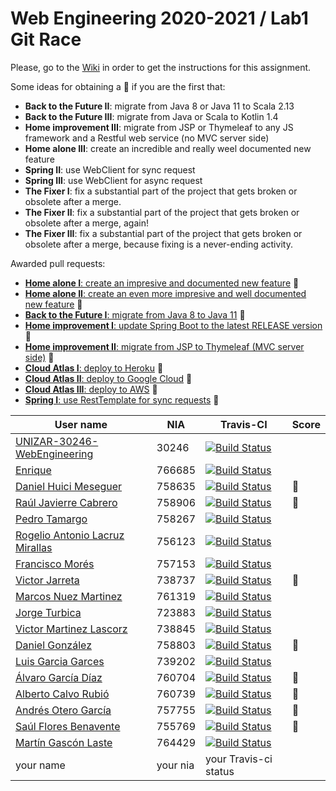 # Web Engineering 2020-2021 / Lab1 Git Race

Please, go to the [Wiki](https://github.com/UNIZAR-30246-WebEngineering/lab1-git-race/wiki) in order to get the instructions for this assignment.

Some ideas for obtaining a :gift: if you are the first that:

- **Back to the Future II**: migrate from Java 8 or Java 11 to Scala 2.13
- **Back to the Future III**: migrate from Java or Scala to Kotlin 1.4
- **Home improvement III**: migrate from JSP or Thymeleaf to any JS framework and a Restful web service (no MVC server side)
- **Home alone III**: create an incredible and really weel documented new feature
- **Spring II**: use WebClient for sync request
- **Spring III**: use WebClient for async request
- **The Fixer I**: fix a substantial part of the project that gets broken or obsolete after a merge.
- **The Fixer II**: fix a substantial part of the project that gets broken or obsolete after a merge, again!
- **The Fixer III**: fix a substantial part of the project that gets broken or obsolete after a merge, because fixing is a never-ending activity.

Awarded pull requests:

- [**Home alone I**: create an impresive and documented new feature](https://github.com/UNIZAR-30246-WebEngineering/lab1-git-race/pull/2) :gift:
- [**Home alone II**: create an even more impresive and well documented new feature](https://github.com/UNIZAR-30246-WebEngineering/lab1-git-race/pull/17) :gift:
- [**Back to the Future I**: migrate from Java 8 to Java 11](https://github.com/UNIZAR-30246-WebEngineering/lab1-git-race/pull/3) :gift:
- [**Home improvement I**: update Spring Boot to the latest RELEASE version](https://github.com/UNIZAR-30246-WebEngineering/lab1-git-race/pull/3) :gift:
- [**Home improvement II**: migrate from JSP to Thymeleaf (MVC server side)](https://github.com/UNIZAR-30246-WebEngineering/lab1-git-race/pull/12) :gift:
- [**Cloud Atlas I**: deploy to Heroku](https://github.com/UNIZAR-30246-WebEngineering/lab1-git-race/pull/7) :gift:
- [**Cloud Atlas II**: deploy to Google Cloud](https://github.com/UNIZAR-30246-WebEngineering/lab1-git-race/pull/15) :gift:
- [**Cloud Atlas III**: deploy to AWS](https://github.com/UNIZAR-30246-WebEngineering/lab1-git-race/pull/16) :gift:
- [**Spring I**: use RestTemplate for sync requests](https://github.com/UNIZAR-30246-WebEngineering/lab1-git-race/pull/13) :gift:

User name | NIA | Travis-CI|Score
----------|-----|----------|-----
[UNIZAR-30246-WebEngineering](https://github.com/UNIZAR-30246-WebEngineering/lab1-git-race) |30246 | [![Build Status](https://travis-ci.com/UNIZAR-30246-WebEngineering/lab1-git-race.svg)](https://travis-ci.com/UNIZAR-30246-WebEngineering/lab1-git-race)
[Enrique](https://github.com/TheRealFreeman/lab1-git-race) | 766685 | [![Build Status](https://travis-ci.com/TheRealFreeman/lab1-git-race.svg)](https://travis-ci.com/TheRealFreeman/lab1-git-race)
[Daniel Huici Meseguer](https://github.com/Kifixo/lab1-git-race) | 758635 | [![Build Status](https://travis-ci.com/Kifixo/lab1-git-race.svg)](https://travis-ci.com/Kifixo/lab1-git-race) | :gift:
[Raúl Javierre Cabrero](https://github.com/rauljavierre/lab1-git-race) | 758906 | [![Build Status](https://travis-ci.com/rauljavierre/lab1-git-race.svg)](https://travis-ci.com/rauljavierre/lab1-git-race) | :gift:
[Pedro Tamargo](https://github.com/piter1902/lab1-git-race) | 758267 | [![Build Status](https://travis-ci.com/piter1902/lab1-git-race.svg?branch=master)](https://travis-ci.com/piter1902/lab1-git-race)
[Rogelio Antonio Lacruz Mirallas](https://github.com/RogorStuff/lab1-git-race) | 756123 | [![Build Status](https://travis-ci.org/RogorStuff/lab1-git-race.svg)](https://travis-ci.org/RogorStuff/lab1-git-race)
[Francisco Morés](https://github.com/Fran-sw/lab1-git-race) | 757153 | [![Build Status](https://travis-ci.com/Fran-sw/lab1-git-race.svg?branch=master)](https://travis-ci.com/Fran-sw/lab1-git-race)
[Victor Jarreta](https://github.com/VJarreta/lab1-git-race) | 738737 | [![Build Status](https://travis-ci.com/VJarreta/lab1-git-race.svg)](https://travis-ci.com/VJarreta/lab1-git-race) | :gift:
[Marcos Nuez Martinez](https://github.com/Markles01/lab1-git-race) | 761319 | [![Build Status](https://travis-ci.com/Markles01/lab1-git-race.svg)](https://travis-ci.com/Markles01/lab1-git-race)
[Jorge Turbica](https://github.com/turbica/lab1-git-race) | 723883 | [![Build Status](https://travis-ci.com/turbica/lab1-git-race.svg)](https://travis-ci.com/turbica/lab1-git-race)
[Victor Martinez Lascorz](https://github.com/viriannn/lab1-git-race)| 738845 | [![Build Status](https://travis-ci.com/viriannn/lab1-git-race.svg)](https://travis-ci.com/viriannn/lab1-git-race)
[Daniel González](https://github.com/Uncastellum/lab1-git-race) |758803 | [![Build Status](https://travis-ci.com/Uncastellum/lab1-git-race.svg)](https://travis-ci.com/Uncastellum/lab1-git-race) | :gift:
[Luis Garcia Garces](https://github.com/luisgg98) | 739202 | [![Build Status](https://travis-ci.com/luisgg98/lab1-git-race.svg)](https://travis-ci.com/luisgg98/lab1-git-race)
[Álvaro García Díaz](https://github.com/Alvarogd6/lab1-git-race) | 760704 | [![Build Status](https://travis-ci.com/Alvarogd6/lab1-git-race.svg)](https://travis-ci.com/Alvarogd6/lab1-git-race) | :gift:
[Alberto Calvo Rubió](https://github.com/AlbertoCalvoRubio) | 760739 | [![Build Status](https://travis-ci.com/AlbertoCalvoRubio/lab1-git-race.svg?branch=master)](https://travis-ci.com/AlbertoCalvoRubio/lab1-git-race) | :gift:
[Andrés Otero García](https://github.com/andrewknoll/lab1-git-race) | 757755 | [![Build Status](https://travis-ci.com/andrewknoll/lab1-git-race.svg)](https://travis-ci.com/andrewknoll/lab1-git-race) | :gift:
[Saúl Flores Benavente](https://github.com/saul205/lab1-git-race) | 755769 | [![Build Status](https://travis-ci.org/saul205/lab1-git-race.svg)](https://travis-ci.org/saul205/lab1-git-race) | :gift:
[Martín Gascón Laste](https://github.com/764429/lab1-git-race)  |   764429  |   [![Build Status](https://travis-ci.org/764429/lab1-git-race.svg)](https://travis-ci.org/764429/lab1-git-race)
your name | your nia | your Travis-ci status

